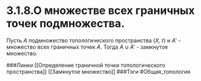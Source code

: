 # 3.1.8.О множестве всех граничных точек подмножества.
Пусть $A$ подмножество топологического пространства $(X,\tau)$ и $A'$ - множество всех граничных точек $A$. Тогда $A\cup A'$ - замкнутое множество.

###Линки [[Определение граничной точки топологического пространства]] [[Замкнутое множество]]
###Тэги 
 #Общая_топология